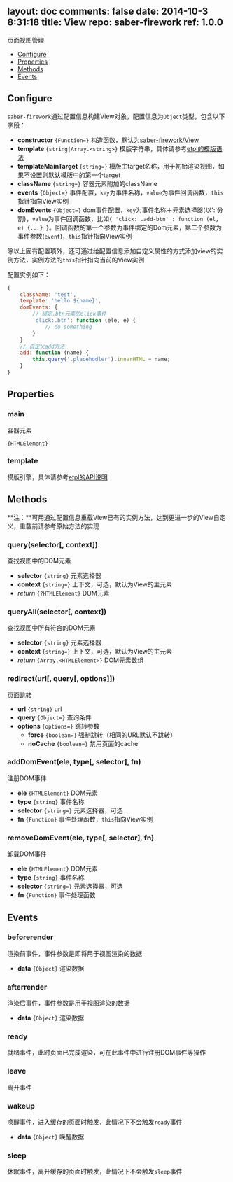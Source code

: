 layout: doc
comments: false
date: 2014-10-3 8:31:18
title: View
repo: saber-firework
ref: 1.0.0
---

页面视图管理

* [Configure](#configure)
* [Properties](#properties)
* [Methods](#methods)
* [Events](#events)

## Configure

`saber-firework`通过配置信息构建View对象，配置信息为`Object`类型，包含以下字段：

* **constructor** `{Function=}` 构造函数，默认为[saber-firework/View](../src/View.js)
* **template** `{string|Array.<string>}` 模版字符串，具体请参考[etpl的模版语法](https://github.com/ecomfe/etpl/blob/master/doc/syntax.html)
* **templateMainTarget** `{string=}` 模版主target名称，用于初始渲染视图，如果不设置则默认模版中的第一个target
* **className** `{string=}` 容器元素附加的className
* **events** `{Object=}` 事件配置，`key`为事件名称，`value`为事件回调函数，`this`指针指向View实例
* **domEvents** `{Object=}` dom事件配置，`key`为事件名称＋元素选择器(以':'分割)，`value`为事件回调函数，比如`{ 'click: .add-btn' : function (el, e) {...} }`。回调函数的第一个参数为事件绑定的Dom元素，第二个参数为事件参数(`event`)，`this`指针指向View实例

除以上固有配置项外，还可通过给配置信息添加自定义属性的方式添加view的实例方法，实例方法的`this`指针指向当前的View实例

配置实例如下：

```js
{
    className: 'test',
    template: 'hello ${name}',
    domEvents: {
        // 绑定.btn元素的click事件
        'click:.btn': function (ele, e) {
            // do something
        }
    }
    // 自定义add方法
    add: function (name) {
        this.query('.placehodler').innerHTML = name;
    }
}
```

## Properties

### main

容器元素

`{HTMLElement}`

### template

模版引擎，具体请参考[etpl的API说明](https://github.com/ecomfe/etpl/blob/master/doc/api.html)

## Methods

**注：**可用通过配置信息重载View已有的实例方法，达到更进一步的View自定义，重载前请参考原始方法的实现

### query(selector[, context])

查找视图中的DOM元素

* **selector** `{string}` 元素选择器
* **context** `{string=}` 上下文，可选，默认为View的主元素
* _return_ `{?HTMLElement}` DOM元素

### queryAll(selector[, context])

查找视图中所有符合的DOM元素

* **selector** `{string}` 元素选择器
* **context** `{string=}` 上下文，可选，默认为View的主元素
* _return_ `{Array.<HTMLElement>}` DOM元素数组

### redirect(url[, query[, options]])

页面跳转

* **url** `{string}` url
* **query** `{Object=}` 查询条件
* **options** `{options=}` 跳转参数
    * **force** `{boolean=}` 强制跳转（相同的URL默认不跳转）
    * **noCache** `{boolean=}` 禁用页面的cache

### addDomEvent(ele, type[, selector], fn)

注册DOM事件

* **ele** `{HTMLElement}` DOM元素
* **type** `{string}` 事件名称
* **selector** `{string=}` 元素选择器，可选
* **fn** `{Function}` 事件处理函数，`this`指向View实例

### removeDomEvent(ele, type[, selector], fn)

卸载DOM事件

* **ele** `{HTMLElement}` DOM元素
* **type** `{string}` 事件名称
* **selector** `{string=}` 元素选择器，可选
* **fn** `{Function}` 事件处理函数

## Events

### beforerender

渲染前事件，事件参数是即将用于视图渲染的数据

* **data** `{Object}` 渲染数据

### afterrender

渲染后事件，事件参数是用于视图渲染的数据

* **data** `{Object}` 渲染数据

### ready

就绪事件，此时页面已完成渲染，可在此事件中进行注册DOM事件等操作

### leave

离开事件

### wakeup

唤醒事件，进入缓存的页面时触发，此情况下不会触发`ready`事件

* **data** `{Object}` 唤醒数据

### sleep 

休眠事件，离开缓存的页面时触发，此情况下不会触发`sleep`事件